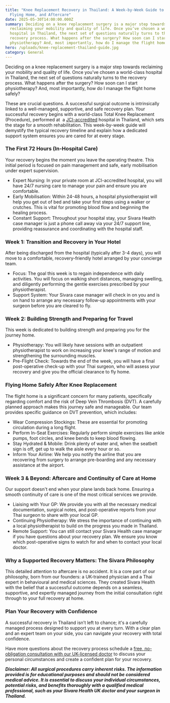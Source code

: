 ```yaml
---
title: "Knee Replacement Recovery in Thailand: A Week-by-Week Guide to Physio,
  Flying Home, and Aftercare"
date: 2025-05-30T14:00:00.000Z
summary: Deciding on a knee replacement surgery is a major step towards
  reclaiming your mobility and quality of life. Once you’ve chosen a world-class
  hospital in Thailand, the next set of questions naturally turns to the
  recovery process. What happens after the surgery? How soon can I start
  physiotherapy? And, most importantly, how do I manage the flight home safely?
hero: /uploads/knee-replacement-thailand-guide.jpg
category: General
---
```



Deciding on a knee replacement surgery is a major step towards reclaiming your mobility and quality of life. Once you’ve chosen a world-class hospital in Thailand, the next set of questions naturally turns to the recovery process. What happens after the surgery? How soon can I start physiotherapy? And, most importantly, how do I manage the flight home safely?

These are crucial questions. A successful surgical outcome is intrinsically linked to a well-managed, supportive, and safe recovery plan. Your successful recovery begins with a world-class Total Knee Replacement (Procedure), performed at  a [](https://www.jointcommissioninternational.org/)[JCI-accredited](https://www.jointcommissioninternational.org/) hospital in Thailand, which sets the stage for a smooth rehabilitation. This week-by-week guide will demystify the typical recovery timeline and explain how a dedicated support system ensures you are cared for at every stage.

### **The First 72 Hours (In-Hospital Care)**

Your recovery begins the moment you leave the operating theatre. This initial period is focused on pain management and safe, early mobilisation under expert supervision.

* Expert Nursing: In your private room at JCI-accredited hospital, you will have 24/7 nursing care to manage your pain and ensure you are comfortable.
* Early Mobilisation: Within 24-48 hours, a hospital physiotherapist will help you get out of bed and take your first steps using a walker or crutches. This is vital for promoting blood flow and beginning the healing process.
* Constant Support: Throughout your hospital stay, your Sivara Health case manager is just a phone call away via your 24/7 support line, providing reassurance and coordinating with the hospital staff.

### **Week 1: Transition and Recovery in Your Hotel**

After being discharged from the hospital (typically after 3-4 days), you will move to a comfortable, recovery-friendly hotel arranged by your concierge team.

* Focus: The goal this week is to regain independence with daily activities. You will focus on walking short distances, managing swelling, and diligently performing the gentle exercises prescribed by your physiotherapist.
* Support System: Your Sivara case manager will check in on you and is on hand to arrange any necessary follow-up appointments with your surgeon before you are cleared to fly.

### **Week 2: Building Strength and Preparing for Travel**

This week is dedicated to building strength and preparing you for the journey home.

* Physiotherapy: You will likely have sessions with an outpatient physiotherapist to work on increasing your knee's range of motion and strengthening the surrounding muscles.
* Pre-Flight Check: Towards the end of the week, you will have a final post-operative check-up with your Thai surgeon, who will assess your recovery and give you the official clearance to fly home.

### **Flying Home Safely After Knee Replacement**

The flight home is a significant concern for many patients, specifically regarding comfort and the risk of Deep Vein Thrombosis (DVT). A carefully planned approach makes this journey safe and manageable. Our team provides specific guidance on DVT prevention, which includes:

* Wear Compression Stockings: These are essential for promoting circulation during a long flight.
* Perform In-Seat Exercises: Regularly perform simple exercises like ankle pumps, foot circles, and knee bends to keep blood flowing.
* Stay Hydrated & Mobile: Drink plenty of water and, when the seatbelt sign is off, get up to walk the aisle every hour or so.
* Inform Your Airline: We help you notify the airline that you are recovering from surgery to arrange pre-boarding and any necessary assistance at the airport.

### **Week 3 & Beyond: Aftercare and Continuity of Care at Home**

Our support doesn't end when your plane lands back home. Ensuring a smooth continuity of care is one of the most critical services we provide.

* Liaising with Your GP: We provide you with all the necessary medical documentation, surgical notes, and post-operative reports from your Thai surgeon to share with your local GP.
* Continuing Physiotherapy: We stress the importance of continuing with a local physiotherapist to build on the progress you made in Thailand.
* Remote Support: You can still contact your Sivara Health case manager if you have questions about your recovery plan. We ensure you know which post-operative signs to watch for and when to contact your local doctor.

### **Why a Supported Recovery Matters: The Sivara Philosophy**

This detailed attention to aftercare is no accident. It is a core part of our philosophy, born from our founders: a UK-trained physician and a Thai expert in behavioural and medical sciences. They created Sivara Health with the belief that a successful outcome depends on a seamless, supportive, and expertly managed journey from the initial consultation right through to your full recovery at home.

### **Plan Your Recovery with Confidence**

A successful recovery in Thailand isn’t left to chance; it's a carefully managed process designed to support you at every turn. With a clear plan and an expert team on your side, you can navigate your recovery with total confidence.

Have more questions about the recovery process schedule a [free, no-obligation consultation with our UK-licensed doctor](https://sivara.health/#consultation) to discuss your personal circumstances and create a confident plan for your recovery.





***Disclaimer: All surgical procedures carry inherent risks. The information provided is for educational purposes and should not be considered medical advice. It is essential to discuss your individual circumstances, potential risks, and benefits thoroughly with a qualified medical professional, such as your Sivara Health UK doctor and your surgeon in Thailand.***
